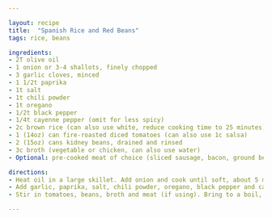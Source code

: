 ```yaml
---

layout: recipe
title:  "Spanish Rice and Red Beans"
tags: rice, beans

ingredients:
- 2T olive oil
- 1 onion or 3-4 shallots, finely chopped
- 3 garlic cloves, minced
- 1 1/2t paprika
- 1t salt
- 1t chili powder
- 1t oregano
- 1/2t black pepper
- 1/4t cayenne pepper (omit for less spicy)
- 2c brown rice (can also use white, reduce cooking time to 25 minutes)
- 1 (14oz) can fire-roasted diced tomatoes (can also use 1c salsa)
- 2 (15oz) cans kidney beans, drained and rinsed
- 3c broth (vegetable or chicken, can also use water) 
- Optional: pre-cooked meat of choice (sliced sausage, bacon, ground beef, turkey, ham)

directions:
- Heat oil in a large skillet. Add onion and cook until soft, about 5 minutes. 
- Add garlic, paprika, salt, chili powder, oregano, black pepper and cayenne pepper. Cook until aromatic, stirring frequently, about 2 minutes. Stir in rice and cook for an additional 2 minutes.
- Stir in tomatoes, beans, broth and meat (if using). Bring to a boil, reduce heat to low, cover and simmer until all liquid is absorbed, about 40-45 minutes. 

---
```

